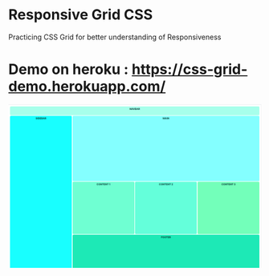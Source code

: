 # Responsive Grid CSS 
Practicing CSS Grid for better understanding of Responsiveness

# Demo on heroku : https://css-grid-demo.herokuapp.com/

![Responsive Grid CSS](https://github.com/sakibian/css-grid/blob/main/responsive-grid.png?raw=true)